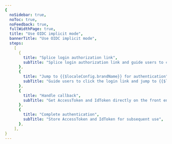 ```yaml
---
{
  noSidebar: true,
  noToc: true,
  noFeedback: true,
  fullWidthPage: true,
  title: "Use OIDC implicit mode",
  bannerTitle: "Use OIDC implicit mode",
  steps:
    [
      {
        title: "Splice login authorization link",
        subTitle: "Splice login authorization link and guide users to click",
      },
      {
        title: "Jump to {{$localeConfig.brandName}} for authentication",
        subTitle: "Guide users to click the login link and jump to {{$localeConfig.brandName}} for authentication",
      },
      {
        title: "Handle callback",
        subTitle: "Get AccessToken and IdToken directly on the front end",
      },
      {
        title: "Complete authentication",
        subTitle: "Store AccessToken and IdToken for subsequent use",
      },
    ],
}
---
```


<IntegrationDetail backLink="/guides/federation/oidc.html"/>
